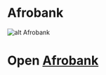 # Afrobank

![alt Afrobank](<https://github.com/Akinolae/Afrobank/blob/master/src/assets/images/Screenshot%20(25).png>)

# Open [Afrobank](http://Akinolae.github.io/Afrobank)
